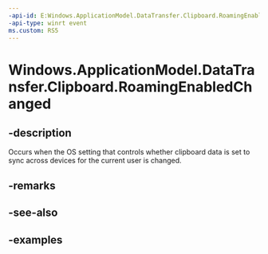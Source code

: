 ```yaml
---
-api-id: E:Windows.ApplicationModel.DataTransfer.Clipboard.RoamingEnabledChanged
-api-type: winrt event
ms.custom: RS5
---
```


<!-- Event syntax.
static public event EventHandler RoamingEnabledChanged<object>
-->

# Windows.ApplicationModel.DataTransfer.Clipboard.RoamingEnabledChanged

## -description
Occurs when the OS setting that controls whether clipboard data is set to sync across devices for the current user is changed.

## -remarks

## -see-also

## -examples
